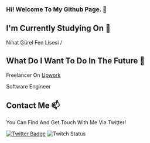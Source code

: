 ### Hi! Welcome To My Github Page. 👋




## I'm Currently Studying On 🏫

Nihat Gürel Fen Lisesi / 

## What Do I Want To Do In The Future 💼

Freelancer On [Upwork](https://www.upwork.com)

Software Engineer

## Contact Me 📫

You Can Find And Get Touch With Me Via Twitter!

[![Twitter Badge](https://img.shields.io/badge/MertDemir1205-follow%2520on%2520twitter-blue?link=https%3A%2F%2Ftwitter.com%2FMertDemir1205)](https://twitter.com/MertDemir1205)
![Twitch Status](https://img.shields.io/twitch/status/MertDemir1205-follow%20on%20twitter-blue)
